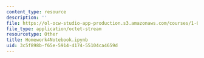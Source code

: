 ```yaml
---
content_type: resource
description: ''
file: https://ol-ocw-studio-app-production.s3.amazonaws.com/courses/1-022-introduction-to-network-models-fall-2018/3c5f898bf65e5914417455104ca4659d_Homework4Notebook.ipynb
file_type: application/octet-stream
resourcetype: Other
title: Homework4Notebook.ipynb
uid: 3c5f898b-f65e-5914-4174-55104ca4659d
---
```

